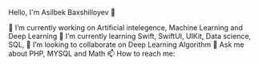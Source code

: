 Hello, I'm Asilbek Baxshilloyev 👋

🔭 I’m currently working on Artificial intelegence, Machine Learning and Deep Learning
🌱 I’m currently learning Swift, SwiftUI, UIKit, Data science, SQL,
👯 I’m looking to collaborate on Deep Learning Algorithm
💬 Ask me about PHP, MYSQL and Math
📫 How to reach me: 

